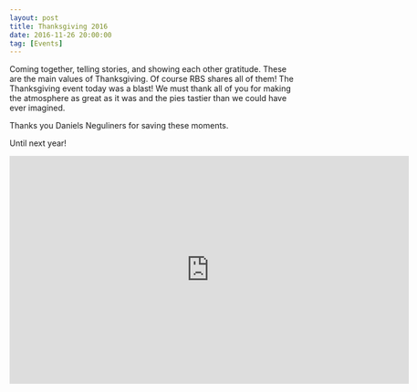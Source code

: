 ```yaml
---
layout: post
title: Thanksgiving 2016
date: 2016-11-26 20:00:00
tag: [Events]
---
```


Coming together, telling stories, and showing each other gratitude. These are the main values of Thanksgiving. Of course RBS shares all of them!
The Thanksgiving event today was a blast! We must thank all of you for making the atmosphere as great as it was and the pies tastier than we could have ever imagined.

Thanks you Daniels Neguliners for saving these moments.

Until next year!

<iframe src="http://albumizr.com/a/5cw" scrolling="no" frameborder="0" allowfullscreen width="700" height="400"></iframe>

